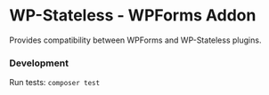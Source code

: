 # WP-Stateless - WPForms Addon

Provides compatibility between WPForms and WP-Stateless plugins.

### Development

Run tests: `composer test`
